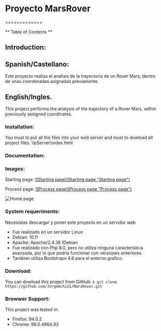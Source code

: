 # Proyecto MarsRover
=============

** Table of Contents **

## Introduction:
## Spanish/Castellano:
Este proyecto realiza el analisis de la trayectoria de un Rover Mars, dentro de unas coordenadas asignadas previamente.

## English/Ingles.
This project performs the analysis of the trajectory of a Rover Mars, within previously assigned coordinates. 

### Installation:
You must to put all  the files into your web server and must to dowload all project files.
\\ipServer\index.html

### Documentation:

### Images:
Starting page:
[![Starting page](Starting page "Starting page")](https://github.com/JorgeAchi21/MarsRover/blob/master/img/paginaInicio.jpg "Starting page")

Process page:
[![Process page](Process page "Process page")](https://github.com/JorgeAchi21/MarsRover/tree/master/img/paginaProcesado.jpg "Process page")

![Home page](https://github.com/[JorgeAchi21]/[MarsRover]/blob/[master]/paginaProcesado.jpg?raw=true)


### System requeriments:
Necesistas descargar y poner este proyecto en un servidor web
- Fue realizado en un servidor Linux:
- Debian: 10.11
- Apache: Apache/2.4.38 (Debian
- Fue realizado con Php 8.0, pero no utiliza ninguna caracteristica avanzada, por lo que podria funcionar con versiones anteriores.
- Tambien utiliza Bootstrapo 4.6 para el entorno grafico.

### Download:
You can dowload this project from GitHub:
 `$ git clone https://github.com/JorgeAchi21/MarsRover.git`

### Browwer Support:
This project was tested in:
- Firefox: 94.0.2
- Chrome: 96.0.4664.93
